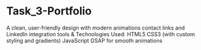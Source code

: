 # Task_3-Portfolio
 A clean, user-friendly design with modern animations contact links and LinkedIn integration tools &amp; Technologies Used:  HTML5 CSS3 (with custom styling and gradients) JavaScript GSAP for smooth animations
